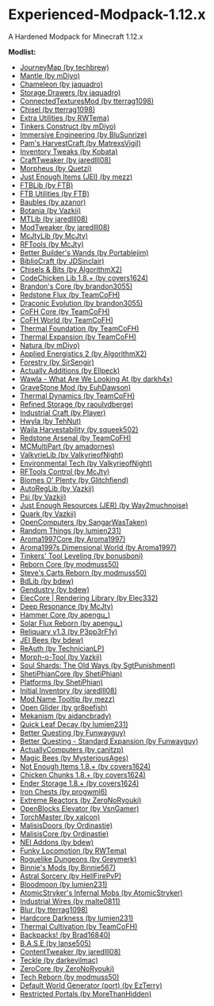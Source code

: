 # Experienced-Modpack-1.12.x
A Hardened Modpack for Minecraft 1.12.x

<b>Modlist:</b>
<ul>
<li><a href="https://minecraft.curseforge.com/mc-mods/32274">JourneyMap (by techbrew)</a></li>
<li><a href="https://minecraft.curseforge.com/mc-mods/74924">Mantle (by mDiyo)</a></li>
<li><a href="https://minecraft.curseforge.com/mc-mods/230497">Chameleon (by jaquadro)</a></li>
<li><a href="https://minecraft.curseforge.com/mc-mods/223852">Storage Drawers (by jaquadro)</a></li>
<li><a href="https://minecraft.curseforge.com/mc-mods/267602">ConnectedTexturesMod (by tterrag1098)</a></li>
<li><a href="https://minecraft.curseforge.com/mc-mods/235279">Chisel (by tterrag1098)</a></li>
<li><a href="https://minecraft.curseforge.com/mc-mods/225561">Extra Utilities (by RWTema)</a></li>
<li><a href="https://minecraft.curseforge.com/mc-mods/74072">Tinkers Construct (by mDiyo)</a></li>
<li><a href="https://minecraft.curseforge.com/mc-mods/231951">Immersive Engineering (by BluSunrize)</a></li>
<li><a href="https://minecraft.curseforge.com/mc-mods/221857">Pam's HarvestCraft (by MatrexsVigil)</a></li>
<li><a href="https://minecraft.curseforge.com/mc-mods/223094">Inventory Tweaks (by Kobata)</a></li>
<li><a href="https://minecraft.curseforge.com/mc-mods/239197">CraftTweaker (by jaredlll08)</a></li>
<li><a href="https://minecraft.curseforge.com/mc-mods/69118">Morpheus (by Quetzi)</a></li>
<li><a href="https://minecraft.curseforge.com/mc-mods/238222">Just Enough Items (JEI) (by mezz)</a></li>
<li><a href="https://minecraft.curseforge.com/mc-mods/237167">FTBLib (by FTB)</a></li>
<li><a href="https://minecraft.curseforge.com/mc-mods/237102">FTB Utilities  (by FTB)</a></li>
<li><a href="https://minecraft.curseforge.com/mc-mods/227083">Baubles (by azanor)</a></li>
<li><a href="https://minecraft.curseforge.com/mc-mods/225643">Botania (by Vazkii)</a></li>
<li><a href="https://minecraft.curseforge.com/mc-mods/253211">MTLib (by jaredlll08)</a></li>
<li><a href="https://minecraft.curseforge.com/mc-mods/220954">ModTweaker (by jaredlll08)</a></li>
<li><a href="https://minecraft.curseforge.com/mc-mods/233105">McJtyLib (by McJty)</a></li>
<li><a href="https://minecraft.curseforge.com/mc-mods/224641">RFTools (by McJty)</a></li>
<li><a href="https://minecraft.curseforge.com/mc-mods/238403">Better Builder's Wands (by Portablejim)</a></li>
<li><a href="https://minecraft.curseforge.com/mc-mods/228027">BiblioCraft (by JDSinclair)</a></li>
<li><a href="https://minecraft.curseforge.com/mc-mods/231095">Chisels & Bits (by AlgorithmX2)</a></li>
<li><a href="https://minecraft.curseforge.com/mc-mods/242818">CodeChicken Lib 1.8.+ (by covers1624)</a></li>
<li><a href="https://minecraft.curseforge.com/mc-mods/231382">Brandon's Core (by brandon3055)</a></li>
<li><a href="https://minecraft.curseforge.com/mc-mods/270789">Redstone Flux (by TeamCoFH)</a></li>
<li><a href="https://minecraft.curseforge.com/mc-mods/223565">Draconic Evolution (by brandon3055)</a></li>
<li><a href="https://minecraft.curseforge.com/mc-mods/69162">CoFH Core (by TeamCoFH)</a></li>
<li><a href="https://minecraft.curseforge.com/mc-mods/271384">CoFH World (by TeamCoFH)</a></li>
<li><a href="https://minecraft.curseforge.com/mc-mods/222880">Thermal Foundation (by TeamCoFH)</a></li>
<li><a href="https://minecraft.curseforge.com/mc-mods/69163">Thermal Expansion (by TeamCoFH)</a></li>
<li><a href="https://minecraft.curseforge.com/mc-mods/74120">Natura (by mDiyo)</a></li>
<li><a href="https://minecraft.curseforge.com/mc-mods/223794">Applied Energistics 2 (by AlgorithmX2)</a></li>
<li><a href="https://minecraft.curseforge.com/mc-mods/59751">Forestry (by SirSengir)</a></li>
<li><a href="https://minecraft.curseforge.com/mc-mods/228404">Actually Additions (by Ellpeck)</a></li>
<li><a href="https://minecraft.curseforge.com/mc-mods/224712">Wawla - What Are We Looking At (by darkh4x)</a></li>
<li><a href="https://minecraft.curseforge.com/mc-mods/238551">GraveStone Mod (by EuhDawson)</a></li>
<li><a href="https://minecraft.curseforge.com/mc-mods/227443">Thermal Dynamics (by TeamCoFH)</a></li>
<li><a href="https://minecraft.curseforge.com/mc-mods/243076">Refined Storage (by raoulvdberge)</a></li>
<li><a href="https://minecraft.curseforge.com/mc-mods/242638">Industrial Craft (by Player)</a></li>
<li><a href="https://minecraft.curseforge.com/mc-mods/253449">Hwyla (by TehNut)</a></li>
<li><a href="https://minecraft.curseforge.com/mc-mods/79287">Waila Harvestability (by squeek502)</a></li>
<li><a href="https://minecraft.curseforge.com/mc-mods/70631">Redstone Arsenal (by TeamCoFH)</a></li>
<li><a href="https://minecraft.curseforge.com/mc-mods/239431">MCMultiPart (by amadornes)</a></li>
<li><a href="https://minecraft.curseforge.com/mc-mods/245480">ValkyrieLib (by ValkyrieofNight)</a></li>
<li><a href="https://minecraft.curseforge.com/mc-mods/245453">Environmental Tech (by ValkyrieofNight)</a></li>
<li><a href="https://minecraft.curseforge.com/mc-mods/250763">RFTools Control (by McJty)</a></li>
<li><a href="https://minecraft.curseforge.com/mc-mods/220318">Biomes O' Plenty (by Glitchfiend)</a></li>
<li><a href="https://minecraft.curseforge.com/mc-mods/250363">AutoRegLib (by Vazkii)</a></li>
<li><a href="https://minecraft.curseforge.com/mc-mods/241665">Psi (by Vazkii)</a></li>
<li><a href="https://minecraft.curseforge.com/mc-mods/240630">Just Enough Resources (JER) (by Way2muchnoise)</a></li>
<li><a href="https://minecraft.curseforge.com/mc-mods/243121">Quark (by Vazkii)</a></li>
<li><a href="https://minecraft.curseforge.com/mc-mods/223008">OpenComputers (by SangarWasTaken)</a></li>
<li><a href="https://minecraft.curseforge.com/mc-mods/59816">Random Things (by lumien231)</a></li>
<li><a href="https://minecraft.curseforge.com/mc-mods/223735">Aroma1997Core (by Aroma1997)</a></li>
<li><a href="https://minecraft.curseforge.com/mc-mods/60092">Aroma1997s Dimensional World (by Aroma1997)</a></li>
<li><a href="https://minecraft.curseforge.com/mc-mods/250957">Tinkers' Tool Leveling (by bonusboni)</a></li>
<li><a href="https://minecraft.curseforge.com/mc-mods/237903">Reborn Core (by modmuss50)</a></li>
<li><a href="https://minecraft.curseforge.com/mc-mods/253462">Steve's Carts Reborn (by modmuss50)</a></li>
<li><a href="https://minecraft.curseforge.com/mc-mods/70496">BdLib (by bdew)</a></li>
<li><a href="https://minecraft.curseforge.com/mc-mods/70492">Gendustry (by bdew)</a></li>
<li><a href="https://minecraft.curseforge.com/mc-mods/227391">ElecCore | Rendering Library (by Elec332)</a></li>
<li><a href="https://minecraft.curseforge.com/mc-mods/233398">Deep Resonance (by McJty)</a></li>
<li><a href="https://minecraft.curseforge.com/mc-mods/247401">Hammer Core (by apengu_)</a></li>
<li><a href="https://minecraft.curseforge.com/mc-mods/246974">Solar Flux Reborn (by apengu_)</a></li>
<li><a href="https://minecraft.curseforge.com/mc-mods/241319">Reliquary v1.3 (by P3pp3rF1y)</a></li>
<li><a href="https://minecraft.curseforge.com/mc-mods/248370">JEI Bees (by bdew)</a></li>
<li><a href="https://minecraft.curseforge.com/mc-mods/237701">ReAuth (by TechnicianLP)</a></li>
<li><a href="https://minecraft.curseforge.com/mc-mods/245287">Morph-o-Tool (by Vazkii)</a></li>
<li><a href="https://minecraft.curseforge.com/mc-mods/226958">Soul Shards: The Old Ways (by SgtPunishment)</a></li>
<li><a href="https://minecraft.curseforge.com/mc-mods/71738">ShetiPhianCore (by ShetiPhian)</a></li>
<li><a href="https://minecraft.curseforge.com/mc-mods/244786">Platforms (by ShetiPhian)</a></li>
<li><a href="https://minecraft.curseforge.com/mc-mods/253230">Initial Inventory (by jaredlll08)</a></li>
<li><a href="https://minecraft.curseforge.com/mc-mods/238747">Mod Name Tooltip (by mezz)</a></li>
<li><a href="https://minecraft.curseforge.com/mc-mods/252354">Open Glider (by gr8pefish)</a></li>
<li><a href="https://minecraft.curseforge.com/mc-mods/268560">Mekanism (by aidancbrady)</a></li>
<li><a href="https://minecraft.curseforge.com/mc-mods/225839">Quick Leaf Decay (by lumien231)</a></li>
<li><a href="https://minecraft.curseforge.com/mc-mods/238856">Better Questing (by Funwayguy)</a></li>
<li><a href="https://minecraft.curseforge.com/mc-mods/238857">Better Questing - Standard Expansion (by Funwayguy)</a></li>
<li><a href="https://minecraft.curseforge.com/mc-mods/253005">ActuallyComputers (by canitzp)</a></li>
<li><a href="https://minecraft.curseforge.com/mc-mods/65764">Magic Bees (by MysteriousAges)</a></li>
<li><a href="https://minecraft.curseforge.com/mc-mods/247694">Not Enough Items 1.8.+ (by covers1624)</a></li>
<li><a href="https://minecraft.curseforge.com/mc-mods/243883">Chicken Chunks 1.8.+ (by covers1624)</a></li>
<li><a href="https://minecraft.curseforge.com/mc-mods/245174">Ender Storage 1.8.+ (by covers1624)</a></li>
<li><a href="https://minecraft.curseforge.com/mc-mods/228756">Iron Chests (by progwml6)</a></li>
<li><a href="https://minecraft.curseforge.com/mc-mods/250277">Extreme Reactors (by ZeroNoRyouki)</a></li>
<li><a href="https://minecraft.curseforge.com/mc-mods/250832">OpenBlocks Elevator (by VsnGamer)</a></li>
<li><a href="https://minecraft.curseforge.com/mc-mods/254268">TorchMaster (by xalcon)</a></li>
<li><a href="https://minecraft.curseforge.com/mc-mods/223891">MalisisDoors (by Ordinastie)</a></li>
<li><a href="https://minecraft.curseforge.com/mc-mods/223896">MalisisCore (by Ordinastie)</a></li>
<li><a href="https://minecraft.curseforge.com/mc-mods/63352">NEI Addons (by bdew)</a></li>
<li><a href="https://minecraft.curseforge.com/mc-mods/224190">Funky Locomotion (by RWTema)</a></li>
<li><a href="https://minecraft.curseforge.com/mc-mods/221585">Roguelike Dungeons (by Greymerk)</a></li>
<li><a href="https://minecraft.curseforge.com/mc-mods/223525">Binnie's Mods (by Binnie567)</a></li>
<li><a href="https://minecraft.curseforge.com/mc-mods/241721">Astral Sorcery (by HellFirePvP)</a></li>
<li><a href="https://minecraft.curseforge.com/mc-mods/226321">Bloodmoon (by lumien231)</a></li>
<li><a href="https://minecraft.curseforge.com/mc-mods/227875">AtomicStryker's Infernal Mobs (by AtomicStryker)</a></li>
<li><a href="https://minecraft.curseforge.com/mc-mods/251121">Industrial Wires (by malte0811)</a></li>
<li><a href="https://minecraft.curseforge.com/mc-mods/268324">Blur (by tterrag1098)</a></li>
<li><a href="https://minecraft.curseforge.com/mc-mods/225957">Hardcore Darkness (by lumien231)</a></li>
<li><a href="https://minecraft.curseforge.com/mc-mods/271835">Thermal Cultivation (by TeamCoFH)</a></li>
<li><a href="https://minecraft.curseforge.com/mc-mods/223957">Backpacks! (by Brad16840)</a></li>
<li><a href="https://minecraft.curseforge.com/mc-mods/246996">B.A.S.E (by lanse505)</a></li>
<li><a href="https://minecraft.curseforge.com/mc-mods/237065">ContentTweaker (by jaredlll08)</a></li>
<li><a href="https://minecraft.curseforge.com/mc-mods/274041">Teckle (by darkevilmac)</a></li>
<li><a href="https://minecraft.curseforge.com/mc-mods/247921">ZeroCore (by ZeroNoRyouki)</a></li>
<li><a href="https://minecraft.curseforge.com/mc-mods/233564">Tech Reborn (by modmuss50)</a></li>
<li><a href="https://minecraft.curseforge.com/mc-mods/241140">Default World Generator (port) (by EzTerry)</a></li>
<li><a href="https://minecraft.curseforge.com/mc-mods/228266">Restricted Portals (by MoreThanHidden)</a></li>
</ul>
